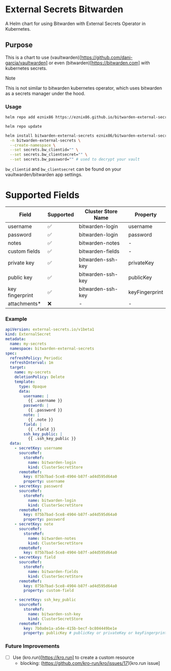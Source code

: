 # External Secrets Bitwarden

A Helm chart for using Bitwarden with External Secrets Operator in Kubernetes.

## Purpose

This is a chart to use (vaultwarden)[https://github.com/dani-garcia/vaultwarden] or even (bitwarden)[https://bitwarden.com] with kubernetes secrets.

> [!NOTE]
> This is not similar to bitwarden kubernetes operator, which uses bitwarden as a secrets manager under the hood.

### Usage

```bash
helm repo add eznix86 https://eznix86.github.io/bitwarden-external-secrets

helm repo update

helm install bitwarden-external-secrets eznix86/bitwarden-external-secrets \
  -n bitwarden-external-secrets \
  --create-namespace \
  --set secrets.bw_clientid="" \
  --set secrets.bw_clientsecret="" \
  --set secrets.bw_password="" # used to decrypt your vault
```

`bw_clientid` and `bw_clientsecret` can be found on your vaultwarden/bitwarden app settings.

# Supported Fields


| Field | Supported | Cluster Store Name | Property |
| --- | --- | --- | --- |
| username | ✅ | bitwarden-login | username |
| password | ✅ | bitwarden-login | password |
| notes | ✅ | bitwarden-notes | - |
| custom fields | ✅ | bitwarden-fields | - |
| private key | ✅ | bitwarden-ssh-key | privateKey |
| public key | ✅ | bitwarden-ssh-key | publicKey |
| key fingerprint | ✅ | bitwarden-ssh-key | keyFingerprint |
| attachments* | ❌ | - | - |

### Example

```yaml
apiVersion: external-secrets.io/v1beta1
kind: ExternalSecret
metadata:
  name: my-secrets
  namespace: bitwarden-external-secrets
spec:
  refreshPolicy: Periodic
  refreshInterval: 1m
  target:
    name: my-secrets
    deletionPolicy: Delete
    template:
      type: Opaque
      data:
        username: |
          {{ .username }}
        password: |
          {{ .password }}
        note: |
          {{ .note }}
        field: |
          {{ .field }}
        ssh_key_public: |
          {{ .ssh_key_public }}
  data:
    - secretKey: username
      sourceRef:
        storeRef:
          name: bitwarden-login 
          kind: ClusterSecretStore
      remoteRef:
        key: 075b7bad-5ce8-4904-b87f-ad4d595d64a0
        property: username
    - secretKey: password
      sourceRef:
        storeRef:
          name: bitwarden-login
          kind: ClusterSecretStore
      remoteRef:
        key: 075b7bad-5ce8-4904-b87f-ad4d595d64a0
        property: password
    - secretKey: note
      sourceRef:
        storeRef:
          name: bitwarden-notes
          kind: ClusterSecretStore
      remoteRef:
        key: 075b7bad-5ce8-4904-b87f-ad4d595d64a0
    - secretKey: field
      sourceRef:
        storeRef:
          name: bitwarden-fields
          kind: ClusterSecretStore
      remoteRef:
        key: 075b7bad-5ce8-4904-b87f-ad4d595d64a0
        property: custom-field

    - secretKey: ssh_key_public
      sourceRef:
        storeRef:
          name: bitwarden-ssh-key
          kind: ClusterSecretStore
      remoteRef:
        key: 7b0a8e1a-a54e-415b-becf-bc804449be1e
        property: publicKey # publicKey or privateKey or keyFingerprint
```

### Future Improvements

- [ ] Use (kro.run)[https://kro.run] to create a custom resource
  - blocking: (https://github.com/kro-run/kro/issues/17)[kro.run issue]

